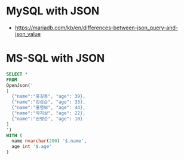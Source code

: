 # MySQL with JSON
* https://mariadb.com/kb/en/differences-between-json_query-and-json_value

# MS-SQL with JSON
```sql
SELECT *
FROM
OpenJson('
[
  {"name":"홍길동", "age": 39},
  {"name":"김삼순", "age": 33},
  {"name":"홍명보", "age": 44},
  {"name":"박지삼", "age": 22},
  {"name":"권명순", "age": 10}
]
')
WITH (
  name nvarchar(200) '$.name',
  age int '$.age'
)
```

